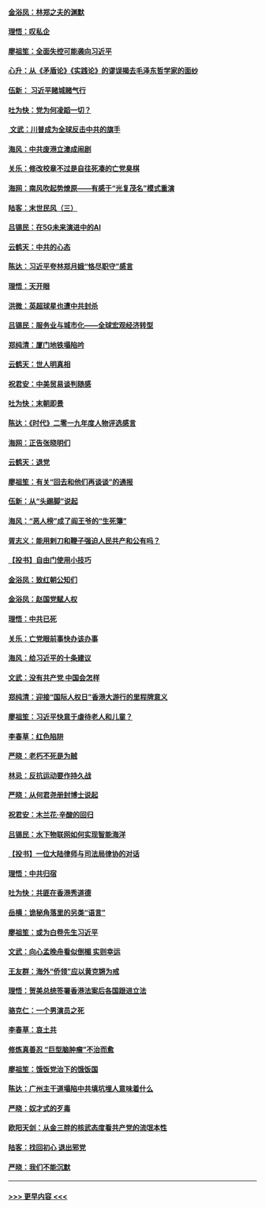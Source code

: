 #### [金浴凤：林郑之夫的渊默](../pages/nsc993/n11737735.md?t=12221511) 
#### [理悟：叹私企](../pages/nsc993/n11737715.md?t=12221511) 
#### [廖祖笙：全面失控可能袭向习近平](../pages/nsc993/n11737704.md?t=12221511) 
#### [心升：从《矛盾论》《实践论》的谬误揭去毛泽东哲学家的面纱](../pages/nsc993/n11736962.md?t=12221511) 
#### [伍新： 习近平赌城赌气行](../pages/nsc993/n11736929.md?t=12221511) 
#### [吐为快：党为何凌蹈一切？](../pages/nsc993/n11736915.md?t=12221511) 
#### [ 文武：川普成为全球反击中共的旗手](../pages/nsc993/n11736882.md?t=12221511) 
#### [海风：中共废港立澳成闹剧](../pages/nsc993/n11735857.md?t=12221511) 
#### [关乐：修改校章不过是自往死凑的亡党臭棋](../pages/nsc993/n11735097.md?t=12221511) 
#### [海网：南风吹起势燎原——有感于“光复茂名”模式重演](../pages/nsc993/n11732308.md?t=12221511) 
#### [陆客：末世民风（三）](../pages/nsc993/n11732211.md?t=12221511) 
#### [吕锡民：在5G未来演进中的AI](../pages/nsc993/n11730010.md?t=12221511) 
#### [云鹤天：中共的心态](../pages/nsc993/n11729906.md?t=12221511) 
#### [陈达：习近平夸林郑月娥“恪尽职守”感言](../pages/nsc993/n11729881.md?t=12221511) 
#### [理悟：天开眼](../pages/nsc993/n11729699.md?t=12221511) 
#### [洪微：英超球星也遭中共封杀](../pages/nsc993/n11727243.md?t=12221511) 
#### [吕锡民：服务业与城市化——全球宏观经济转型](../pages/nsc993/n11725845.md?t=12221511) 
#### [郑纯清：厦门地铁塌陷吟](../pages/nsc993/n11725813.md?t=12221511) 
#### [云鹤天：世人明真相](../pages/nsc993/n11725621.md?t=12221511) 
#### [祝君安：中美贸易谈判随感](../pages/nsc993/n11725609.md?t=12221511) 
#### [吐为快：末朝即景](../pages/nsc993/n11723365.md?t=12221511) 
#### [陈达：《时代》二零一九年度人物评选感言](../pages/nsc993/n11723337.md?t=12221511) 
#### [海网：正告张晓明们](../pages/nsc993/n11723228.md?t=12221511) 
#### [云鹤天：退党](../pages/nsc993/n11723056.md?t=12221511) 
#### [廖祖笙：有关“回去和他们再谈谈”的通报](../pages/nsc993/n11722442.md?t=12221511) 
#### [伍新：从“头踢脚”说起](../pages/nsc993/n11722429.md?t=12221511) 
#### [海风：“恶人榜”成了阎王爷的“生死簿”](../pages/nsc993/n11722272.md?t=12221511) 
#### [胥志义：能用剌刀和鞭子强迫人民共产和公有吗？](../pages/nsc993/n11720569.md?t=12221511) 
#### [【投书】自由门使用小技巧](../pages/nsc993/n11720180.md?t=12221511) 
#### [金浴凤：致红朝公知们](../pages/nsc993/n11720563.md?t=12221511) 
#### [金浴凤：赵国党赋人权](../pages/nsc993/n11720533.md?t=12221511) 
#### [理悟：中共已死](../pages/nsc993/n11720233.md?t=12221511) 
#### [关乐：亡党眼前事快办该办事](../pages/nsc993/n11719160.md?t=12221511) 
#### [海风：给习近平的十条建议](../pages/nsc993/n11717616.md?t=12221511) 
#### [文武：没有共产党 中国会怎样](../pages/nsc993/n11717584.md?t=12221511) 
#### [郑纯清：迎接“国际人权日”香港大游行的里程牌意义](../pages/nsc993/n11717417.md?t=12221511) 
#### [廖祖笙：习近平快意于虐待老人和儿童？](../pages/nsc993/n11715313.md?t=12221511) 
#### [李春草：红色陷阱](../pages/nsc993/n11715029.md?t=12221511) 
#### [严晓：老朽不死是为贼](../pages/nsc993/n11712910.md?t=12221511) 
#### [林忌：反抗运动要作持久战](../pages/nsc993/n11712623.md?t=12221511) 
#### [严晓：从何君尧册封博士说起](../pages/nsc993/n11712465.md?t=12221511) 
#### [祝君安：木兰花·辛酸的回归](../pages/nsc993/n11712381.md?t=12221511) 
#### [吕锡民：水下物联网如何实现智能海洋](../pages/nsc993/n11711158.md?t=12221511) 
#### [【投书】一位大陆律师与司法局律协的对话](../pages/nsc993/n11709675.md?t=12221511) 
#### [理悟：中共归宿](../pages/nsc993/n11710059.md?t=12221511) 
#### [吐为快：共匪在香港秀道德](../pages/nsc993/n11709979.md?t=12221511) 
#### [岳横：诡秘角落里的另类“语言”](../pages/nsc993/n11709792.md?t=12221511) 
#### [廖祖笙：或为白卷先生习近平](../pages/nsc993/n11708330.md?t=12221511) 
#### [文武：向心孟晚舟看似倒楣 实则幸运](../pages/nsc993/n11708236.md?t=12221511) 
#### [王友群：海外“侨领”应以黄克锵为戒](../pages/nsc993/n11706176.md?t=12221511) 
#### [理悟：贺美总统签署香港法案后各国跟进立法](../pages/nsc993/n11706853.md?t=12221511) 
#### [骆克仁：一个男演员之死](../pages/nsc993/n11706677.md?t=12221511) 
#### [李春草：哀土共](../pages/nsc993/n11706255.md?t=12221511) 
#### [修炼真善忍 “巨型脑肿瘤”不治而愈](../pages/nsc993/n11705340.md?t=12221511) 
#### [廖祖笙：饿饭党治下的饿饭国](../pages/nsc993/n11705085.md?t=12221511) 
#### [陈达：广州主干道塌陷中共填坑埋人意味着什么](../pages/nsc993/n11705046.md?t=12221511) 
#### [严晓：奴才式的歹毒](../pages/nsc993/n11704826.md?t=12221511) 
#### [欧阳天剑：从金三胖的核武态度看共产党的流氓本性](../pages/nsc993/n11702238.md?t=12221511) 
#### [陆客：找回初心 退出邪党](../pages/nsc993/n11702213.md?t=12221511) 
#### [严晓：我们不能沉默](../pages/nsc993/n11702110.md?t=12221511) 

----
#### [ >>> 更早内容 <<< ](../indexes/nsc993-earlier.md)
